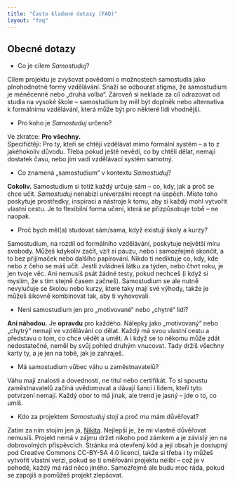 ```yaml
---
title: "Často kladené dotazy (FAQ)"
layout: "faq"
---
```


## Obecné dotazy

- Co je cílem *Samostuduj*?

 Cílem projektu je zvyšovat povědomí o možnostech samostudia jako plnohodnotné formy vzdělávání. Snaží se odbourat stigma, že samostudium je méněcenné nebo „druhá volba“. Zároveň si neklade za cíl odrazovat od studia na vysoké škole – samostudium by měl být doplněk nebo alternativa k formálnímu vzdělávání, která může být pro některé lidi vhodnější.

- Pro koho je *Samostuduj* určeno?

Ve zkratce: **Pro všechny.**  
Specifičtěji: Pro ty, kteří se chtějí vzdělávat mimo formální systém – a to z jakéhokoliv důvodu. Třeba pokud ještě nevědí, co by chtěli dělat, nemají dostatek času, nebo jim vadí vzdělávací systém samotný.

- Co znamená „samostudium“ v kontextu *Samostuduj*?

**Cokoliv.** Samostudium si totiž každý určuje sám – co, kdy, jak a proč se chce učit. _Samostuduj_ nenabízí univerzální recept na úspěch. Místo toho poskytuje prostředky, inspiraci a nástroje k tomu, aby si každý mohl vytvořit vlastní cestu. Je to flexibilní forma učení, která se přizpůsobuje tobě – ne naopak.

- Proč bych měl(a) studovat sám/sama, když existují školy a kurzy?

Samostudium, na rozdíl od formálního vzdělávání, poskytuje největší míru svobody. Můžeš kdykoliv začít, vzít si pauzu, nebo i samozřejmě skončit, a to bez přijímaček nebo dalšího papírování. Nikdo ti nediktuje co, kdy, kde nebo z čeho se máš učit. Jestli zvládneš látku za týden, nebo čtvrt roku, je jen tvoje věc. Ani nemusíš psát žádné testy, pokud nechceš (i když si myslím, že s tím stejně časem začneš). Samostudium se ale nutně nevylučuje se školou nebo kurzy, které taky mají své výhody, takže je můžeš šikovně kombinovat tak, aby ti vyhovovali.

- Není samostudium jen pro „motivované“ nebo „chytré“ lidi?

**Ani náhodou.** Je **opravdu** pro každého. Nálepky jako „motivovaný“ nebo „chytrý“ nemají ve vzdělávání co dělat. Každý má svou vlastní cestu a představu o tom, co chce vědět a umět. A i když se to někomu může zdát nedostatečné, neměl by svůj pohled druhým vnucovat. Tady držíš všechny karty ty, a je jen na tobě, jak je zahraješ.

- Má samostudium vůbec váhu u zaměstnavatelů?

Váhu mají znalosti a dovednosti, ne titul nebo certifikát. To si spoustu zaměstnavatelů začíná uvědomovat a dávají šanci i lidem, kteří tyto potvrzení nemají. Každý obor to má jinak, ale trend je jasný – jde o to, co umíš.

- Kdo za projektem *Samostuduj* stojí a proč mu mám důvěřovat?

Zatím za ním stojím jen já, [Nikita](https://nktrjsk.cz/). Nejlepší je, že mi vlastně důvěřovat nemusíš. Projekt nemá v zájmu držet nikoho pod zámkem a je závislý jen na dobrovolných příspěvcích. Stránka má otevřený kód a její obsah je dostupný pod Creative Commons CC-BY-SA 4.0 licencí, takže si třeba i ty můžeš vytvořit vlastní verzi, pokud se ti směřování projektu nelíbí – což je v pohodě, každý má rád něco jiného. Samozřejmě ale budu moc ráda, pokud se zapojíš a pomůžeš projekt zlepšovat.
